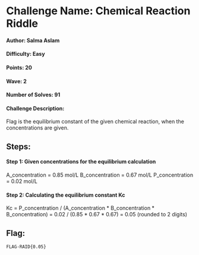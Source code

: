 # Challenge Name: Chemical Reaction Riddle

#### Author: Salma Aslam

#### Difficulty: Easy

#### Points: 20

#### Wave: 2

#### Number of Solves: 91

#### Challenge Description:
Flag is the equilibrium constant of the given chemical reaction, when the concentrations are given.

## Steps:
#### Step 1: Given concentrations for the equilibrium calculation
A_concentration = 0.85  mol/L
B_concentration = 0.67  mol/L
P_concentration = 0.02  mol/L
#### Step 2: Calculating the equilibrium constant Kc
Kc = P_concentration / (A_concentration * B_concentration * B_concentration)
   = 0.02 / (0.85 * 0.67 * 0.67)
   = 0.05 (rounded to 2 digits)

## Flag:
```
FLAG-RAID{0.05}
```